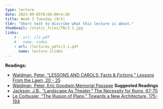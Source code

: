 ```yaml
---
type: lecture
date: 2023-09-05T8:00:00+4:30
title: Week 3 Tuesday (9/5)
tldr: "Short text to discribe what this lecture is about."
thumbnail: /static_files/TN/3.1.jpg
links: 
    # - url: /l1.pdf
    #   name: codes
    - url: /lectures_pdfs/3.1.pdf
      name: lecture slides
---
```

**Readings:**
- [Waldman, Peter, “LESSONS AND CAROLS: Facts & Fictions,” Lessons From the Lawn, 20 - 25](/readings_pdfs/week2/TH/r1.pdf)
- [Waldman, Peter, Eric Goodwin Memorial Passage](/readings_pdfs/week2/TH/r2.pdf)
**Suggested Readings**
- [Jackson, J.B., “Landscape As Theater,” The Necessity for Ruins, 67-75](/readings_pdfs/week2/TH/r3.pdf)
- [Le Corbusier, “The Illusion of Plans,” Towards a New Architecture, 175-194](/readings_pdfs/week2/TH/r4.pdf)


